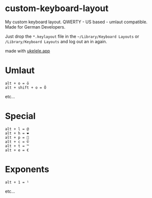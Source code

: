 custom-keyboard-layout
======================

My custom keyboard layout. QWERTY - US based - umlaut compatible.
Made for German Developers.

Just drop the `*.keylayout` file in the `~/Library/Keyboard Layouts` or `/Library/Keyboard Layouts` and log out an in again.

made with [ukelele.app](http://scripts.sil.org/cms/scripts/page.php?site_id=nrsi&id=ukelele)

# Umlaut
    alt + o = ö
    alt + shift + o = Ö
etc…

# Special
    alt + l = @
    alt + h = ❤
    alt + p = 
    alt + c = ©
    alt + t = ™
    alt + e = €

# Exponents

    alt + 1 = ¹
etc…
